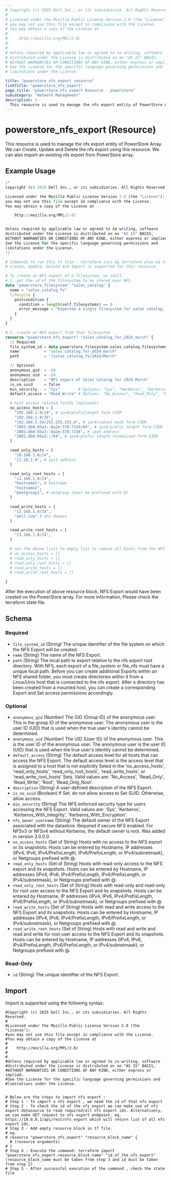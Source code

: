 ```yaml
---
# Copyright (c) 2025 Dell Inc., or its subsidiaries. All Rights Reserved.
# 
# Licensed under the Mozilla Public License Version 2.0 (the "License");
# you may not use this file except in compliance with the License.
# You may obtain a copy of the License at
# 
#     http://mozilla.org/MPL/2.0/
# 
# 
# Unless required by applicable law or agreed to in writing, software
# distributed under the License is distributed on an "AS IS" BASIS,
# WITHOUT WARRANTIES OR CONDITIONS OF ANY KIND, either express or implied.
# See the License for the specific language governing permissions and
# limitations under the License.

title: "powerstore_nfs_export resource"
linkTitle: "powerstore_nfs_export"
page_title: "powerstore_nfs_export Resource - powerstore"
subcategory: "Network Management"
description: |-
  This resource is used to manage the nfs export entity of PowerStore Array. We can Create, Update and Delete the nfs export using this resource. We can also import an existing nfs export from PowerStore array.
---
```


# powerstore_nfs_export (Resource)

This resource is used to manage the nfs export entity of PowerStore Array. We can Create, Update and Delete the nfs export using this resource. We can also import an existing nfs export from PowerStore array.

## Example Usage

```terraform
/*
Copyright (c) 2025 Dell Inc., or its subsidiaries. All Rights Reserved.

Licensed under the Mozilla Public License Version 2.0 (the "License");
you may not use this file except in compliance with the License.
You may obtain a copy of the License at

    http://mozilla.org/MPL/2.0/


Unless required by applicable law or agreed to in writing, software
distributed under the License is distributed on an "AS IS" BASIS,
WITHOUT WARRANTIES OR CONDITIONS OF ANY KIND, either express or implied.
See the License for the specific language governing permissions and
limitations under the License.
*/

# Commands to run this tf file : terraform init && terraform plan && terraform apply
# Create, Update, Delete and Import is supported for this resource

# To create an NFS export of a filesystem, we shall:
# 1. get the id of the filesystem to be shared over NFS
data "powerstore_filesystem" "sales_catalog" {
  name = "sales_catalog_fs"
  lifecycle {
    postcondition {
      condition = length(self.filesystems) == 0
      error_message = "Expected a single filesystem for sales catalog, but got ${length(self.filesystems)}"
    }
  }
}

# 2. create an NFS export from that filesystem
resource "powerstore_nfs_export" "sales_catalog_for_2024_march" {
  // Required
  file_system_id = data.powerstore_filesystem.sales_catalog.filesystems[0].id
  name           = "sales_catalog_for_2024_march"
  path           = "/sales_catalog_fs/2024/March"

  // Optional
  anonymous_gid  = -24
  anonymous_uid  = -24
  description    = "NFS export of Sales Catalog for 2024 March"
  is_no_suid     = false
  min_security   = "Sys"        # Options: "Sys", "Kerberos", "Kerberos_With_Integrity", "Kerberos_With_Encryption"
  default_access = "Read_Write" # Options: "No_Access", "Read_Only", "Read_Write", "Root", "Read_Only_Root"

  # host access related fields (optional)
  no_access_hosts = [
    "192.168.1.0/24", # ipv4/prefixlength form CIDR
    "192.168.1.0/26",
    "192.168.1.54/255.255.255.0", # ipv4/subnet mask form CIDR  
    "2001:db8:85a3::8a2e:370:7334/64", # ipv6/prefix length form CIDR
    "2001:db8:85a3::8a2e:370:7334", # ipv6 address
    "2001:db8:85a3::/64", # ipv6/prefix length normalized form CIDR
  ]

  read_only_hosts = [
    "10.168.1.0/24",
    "11.28.1.0", # ipv4 address
  ]

  read_only_root_hosts = [
    "11.168.1.0/24",
    "hostname1", # hostname
    "hostname2",
    "@netgroup1", # netgroup (must be prefixed with @)
  ]

  read_write_hosts = [
    "12.168.1.0/24",
    "dell.com" # dns domain
  ]

  read_write_root_hosts = [
    "13.168.1.0/24",
  ]

  # set the above lists to empty list to remove all hosts from the NFS export, as below
  # no_access_hosts = []
  # read_only_hosts = []
  # read_only_root_hosts = []
  # read_write_hosts = []
  # read_write_root_hosts = []

}
```

After the execution of above resource block, NFS Export would have been created on the PowerStore array. For more information, Please check the terraform state file.

<!-- schema generated by tfplugindocs -->
## Schema

### Required

- `file_system_id` (String) The unique identifier of the file	system on which the NFS Export will be created.
- `name` (String) The name of the NFS Export.
- `path` (String) The local path to export relative to the nfs export root directory. With NFS, each export of a file_system or file_nfs must have a unique local path. Before you can create additional Exports within an NFS shared folder, you must create directories within it from a Linux/Unix host that is connected to the nfs export. After a directory has been created from a mounted host, you can create a corresponding Export and Set access permissions accordingly.

### Optional

- `anonymous_gid` (Number) The GID (Group ID) of the anonymous user. This is the group ID of the anonymous user. The anonymous user is the user ID (UID) that is used when the true user's identity cannot be determined.
- `anonymous_uid` (Number) The UID (User ID) of the anonymous user. This is the user ID of the anonymous user. The anonymous user is the user ID (UID) that is used when the true user's identity cannot be determined.
- `default_access` (String) The default access level for all hosts that can access the NFS Export. The default access level is the access level that is assigned to a host that is not explicitly Seted in the 'no_access_hosts', 'read_only_hosts', 'read_only_root_hosts', 'read_write_hosts', or 'read_write_root_hosts' Sets. Valid values are: 'No_Access', 'Read_Only', 'Read_Write', 'Root', 'Read_Only_Root'.
- `description` (String) A user-defined description of the NFS Export.
- `is_no_suid` (Boolean) If Set, do not allow access to Set SUID. Otherwise, allow access.
- `min_security` (String) The NFS enforced security type for users accessing the NFS Export. Valid values are: 'Sys', 'Kerberos', 'Kerberos_With_Integrity', 'Kerberos_With_Encryption'.
- `nfs_owner_username` (String) The default owner of the NFS Export associated with the datastore. Required if secure NFS enabled. For NFSv3 or NFSv4 without Kerberos, the default owner is root. Was added in version 3.0.0.0.
- `no_access_hosts` (Set of String) Hosts with no access to the NFS export or its snapshots. Hosts can be entered by Hostname, IP addresses (IPv4, IPv6, IPv4/PrefixLength, IPv6/PrefixLength, or IPv4/subnetmask), or Netgroups prefixed with @.
- `read_only_hosts` (Set of String) Hosts with read-only access to the NFS export and its snapshots. Hosts can be entered by Hostname, IP addresses (IPv4, IPv6, IPv4/PrefixLength, IPv6/PrefixLength, or IPv4/subnetmask), or Netgroups prefixed with @.
- `read_only_root_hosts` (Set of String) Hosts with read-only and read-only for root user access to the NFS Export and its snapshots. Hosts can be entered by Hostname, IP addresses (IPv4, IPv6, IPv4/PrefixLength, IPv6/PrefixLength, or IPv4/subnetmask), or Netgroups prefixed with @.
- `read_write_hosts` (Set of String) Hosts with read and write access to the NFS Export and its snapshots. Hosts can be entered by Hostname, IP addresses (IPv4, IPv6, IPv4/PrefixLength, IPv6/PrefixLength, or IPv4/subnetmask), or Netgroups prefixed with @.
- `read_write_root_hosts` (Set of String) Hosts with read and write and read and write for root user access to the NFS Export and its snapshots. Hosts can be entered by Hostname, IP addresses (IPv4, IPv6, IPv4/PrefixLength, IPv6/PrefixLength, or IPv4/subnetmask), or Netgroups prefixed with @.

### Read-Only

- `id` (String) The unique identifier of the NFS Export.

## Import

Import is supported using the following syntax:

```shell
#Copyright (c) 2025 Dell Inc., or its subsidiaries. All Rights Reserved.
#
#Licensed under the Mozilla Public License Version 2.0 (the "License");
#you may not use this file except in compliance with the License.
#You may obtain a copy of the License at
#
#    http://mozilla.org/MPL/2.0/
#
#
#Unless required by applicable law or agreed to in writing, software
#distributed under the License is distributed on an "AS IS" BASIS,
#WITHOUT WARRANTIES OR CONDITIONS OF ANY KIND, either express or implied.
#See the License for the specific language governing permissions and
#limitations under the License.


# Below are the steps to import nfs export :
# Step 1 - To import a nfs export , we need the id of that nfs export 
# Step 2 - To check the id of the nfs export we can make use of nfs export datasource to read required/all nfs export ids. Alternatively, we can make GET request to nfs export endpoint. eg. https://10.0.0.1/api/rest/nfs_export which will return list of all nfs export ids.
# Step 3 - Add empty resource block in tf file. 
# eg. 
# resource "powerstore_nfs_export" "resource_block_name" {
  # (resource arguments)
# }
# Step 4 - Execute the command: terraform import "powerstore_nfs_export.resource_block_name" "id_of_the_nfs_export" (resource_block_name must be taken from step 3 and id must be taken from step 2)
# Step 5 - After successful execution of the command , check the state file
```
